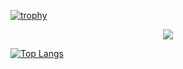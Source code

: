 [![trophy](https://github-profile-trophy.vercel.app/?username=B1ssultanov&theme=onedark)](https://github.com/ryo-ma/github-profile-trophy)

<p align="center"> 
  <img src="https://skillicons.dev/icons?i=css,html,figma,git,github,java,js,linux,mongodb,mysql,postgresql,py,django,selenium,cpp,php,laravel,docker,aws,azure,terraform,nginx,postman,phpstorm,webstorm,pycharm,clion,idea,vscode,stackoverflow&perline=10">
</p>

<!--[![Anurag's GitHub stats](https://github-readme-stats.vercel.app/api?username=B1ssultanov&theme=highcontrast&show_icons=true)](https://github.com/anuraghazra/github-readme-stats) -->

[![Top Langs](https://github-readme-stats.vercel.app/api/top-langs/?username=B1ssultanov&theme=highcontrast&show_icons=true)](https://github.com/anuraghazra/github-readme-stats)

